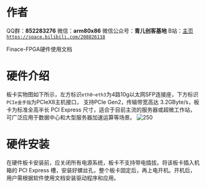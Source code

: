 ﻿# 作者
QQ群：**852283276**
微信：**arm80x86**
微信公众号：**青儿创客基地**
B站：[主页 `https://space.bilibili.com/208826118`](https://space.bilibili.com/208826118)

Finace-FPGA硬件使用文档
# 硬件介绍
板卡实物图如下所示，左方标识`eth0~eth3`为4路10g以太网SFP连接座，下方标识`PCIe金手指`为PCIeX8主机接口， 支持PCIe Gen2，传输带宽高达 3.2GByte/s，板卡为标准全高半长 PCI Express 尺寸，适合于目前主流的服务器或超微工作站，可广泛应用于数据中心和大型服务器加速运算等场景。
![250](https://img-blog.csdnimg.cn/20191214145551483.png?x-oss-process=image/watermark,type_ZmFuZ3poZW5naGVpdGk,shadow_10,text_aHR0cHM6Ly9ibG9nLmNzZG4ubmV0L1podV9aaHVfMjAwOQ==,size_16,color_FFFFFF,t_70)
# 硬件安装
在硬件板卡安装前，应关闭所有电源系统，板卡不支持带电插拔。将该板卡插入机箱的 PCI Express 槽，安装好螺丝孔，整个板卡固定后，再上电开机。开机后，用户需根据软件使用文档安装驱动程序和应用。
